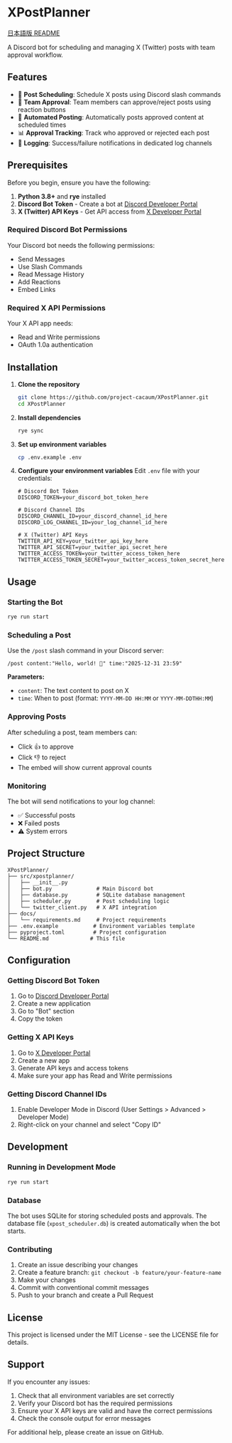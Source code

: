 # XPostPlanner

[日本語版 README](README-ja.md)

A Discord bot for scheduling and managing X (Twitter) posts with team approval workflow.

## Features

- 📅 **Post Scheduling**: Schedule X posts using Discord slash commands
- 👥 **Team Approval**: Team members can approve/reject posts using reaction buttons
- 🤖 **Automated Posting**: Automatically posts approved content at scheduled times
- 📊 **Approval Tracking**: Track who approved or rejected each post
- 📝 **Logging**: Success/failure notifications in dedicated log channels

## Prerequisites

Before you begin, ensure you have the following:

1. **Python 3.8+** and **rye** installed
2. **Discord Bot Token** - Create a bot at [Discord Developer Portal](https://discord.com/developers/applications)
3. **X (Twitter) API Keys** - Get API access from [X Developer Portal](https://developer.x.com/)

### Required Discord Bot Permissions

Your Discord bot needs the following permissions:
- Send Messages
- Use Slash Commands
- Read Message History
- Add Reactions
- Embed Links

### Required X API Permissions

Your X API app needs:
- Read and Write permissions
- OAuth 1.0a authentication

## Installation

1. **Clone the repository**
   ```bash
   git clone https://github.com/project-cacaum/XPostPlanner.git
   cd XPostPlanner
   ```

2. **Install dependencies**
   ```bash
   rye sync
   ```

3. **Set up environment variables**
   ```bash
   cp .env.example .env
   ```

4. **Configure your environment variables**
   Edit `.env` file with your credentials:
   ```env
   # Discord Bot Token
   DISCORD_TOKEN=your_discord_bot_token_here
   
   # Discord Channel IDs
   DISCORD_CHANNEL_ID=your_discord_channel_id_here
   DISCORD_LOG_CHANNEL_ID=your_log_channel_id_here
   
   # X (Twitter) API Keys
   TWITTER_API_KEY=your_twitter_api_key_here
   TWITTER_API_SECRET=your_twitter_api_secret_here
   TWITTER_ACCESS_TOKEN=your_twitter_access_token_here
   TWITTER_ACCESS_TOKEN_SECRET=your_twitter_access_token_secret_here
   ```

## Usage

### Starting the Bot

```bash
rye run start
```

### Scheduling a Post

Use the `/post` slash command in your Discord server:

```
/post content:"Hello, world! 🌟" time:"2025-12-31 23:59"
```

**Parameters:**
- `content`: The text content to post on X
- `time`: When to post (format: `YYYY-MM-DD HH:MM` or `YYYY-MM-DDTHH:MM`)

### Approving Posts

After scheduling a post, team members can:
- Click 👍 to approve
- Click 👎 to reject
- The embed will show current approval counts

### Monitoring

The bot will send notifications to your log channel:
- ✅ Successful posts
- ❌ Failed posts
- ⚠️ System errors

## Project Structure

```
XPostPlanner/
├── src/xpostplanner/
│   ├── __init__.py
│   ├── bot.py              # Main Discord bot
│   ├── database.py         # SQLite database management
│   ├── scheduler.py        # Post scheduling logic
│   └── twitter_client.py   # X API integration
├── docs/
│   └── requirements.md     # Project requirements
├── .env.example           # Environment variables template
├── pyproject.toml         # Project configuration
└── README.md             # This file
```

## Configuration

### Getting Discord Bot Token

1. Go to [Discord Developer Portal](https://discord.com/developers/applications)
2. Create a new application
3. Go to "Bot" section
4. Copy the token

### Getting X API Keys

1. Go to [X Developer Portal](https://developer.x.com/)
2. Create a new app
3. Generate API keys and access tokens
4. Make sure your app has Read and Write permissions

### Getting Discord Channel IDs

1. Enable Developer Mode in Discord (User Settings > Advanced > Developer Mode)
2. Right-click on your channel and select "Copy ID"

## Development

### Running in Development Mode

```bash
rye run start
```

### Database

The bot uses SQLite for storing scheduled posts and approvals. The database file (`xpost_scheduler.db`) is created automatically when the bot starts.

### Contributing

1. Create an issue describing your changes
2. Create a feature branch: `git checkout -b feature/your-feature-name`
3. Make your changes
4. Commit with conventional commit messages
5. Push to your branch and create a Pull Request

## License

This project is licensed under the MIT License - see the LICENSE file for details.

## Support

If you encounter any issues:

1. Check that all environment variables are set correctly
2. Verify your Discord bot has the required permissions
3. Ensure your X API keys are valid and have the correct permissions
4. Check the console output for error messages

For additional help, please create an issue on GitHub.
